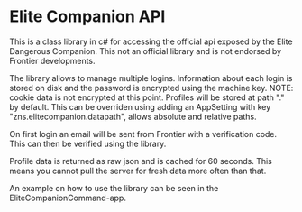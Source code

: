 # Elite Companion API

This is a class library in c# for accessing the official api exposed by the Elite Dangerous Companion. This not an official library and is not endorsed by Frontier developments.

The library allows to manage multiple logins. Information about each login is stored on disk and the password is encrypted using the machine key. NOTE: cookie data is not encrypted at this point. Profiles will be stored at path ".\" by default. This can be overriden using adding an AppSetting with key "zns.elitecompanion.datapath", allows absolute and relative paths.

On first login an email will be sent from Frontier with a verification code. This can then be verified using the library.

Profile data is returned as raw json and is cached for 60 seconds. This means you cannot pull the server for fresh data more often than that.

An example on how to use the library can be seen in the EliteCompanionCommand-app.
